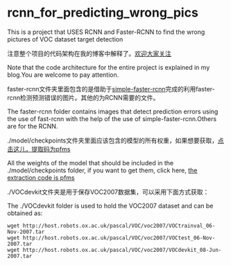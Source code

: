 # rcnn_for_predicting_wrong_pics
This is a project that USES RCNN and Faster-RCNN to find the wrong pictures of VOC dataset target detection

注意整个项目的代码架构在我的博客中解释了。[欢迎大家关注](https://www.cnblogs.com/ginkgo-/p/13838833.html)

Note that the code architecture for the entire project is explained in my blog.You are welcome to pay attention.

faster-rcnn文件夹里面包含的是借助于[simple-faster-rcnn](https://github.com/chenyuntc/simple-faster-rcnn-pytorch)完成的利用faster-rcnn检测预测错误的图片。其他的为RCNN需要的文件。

The faster-rcnn folder contains images that detect prediction errors using the use of fast-rcnn with the help of the use of simple-faster-rcnn.Others are for the RCNN.

./model/checkpoints文件夹里面应该包含的模型的所有权重，如果想要获取，[点击这儿，提取码为pfms](https://pan.baidu.com/s/1rCRXDiR_41KjEA9rBYyHYg)

All the weights of the model that should be included in the ./model/checkpoints folder, if you want to get them, click here, [the extraction code is pfms](https://pan.baidu.com/s/1rCRXDiR_41KjEA9rBYyHYg)

./VOCdevkit文件夹是用于保存VOC2007数据集，可以采用下面方式获取：

The ./VOCdevkit folder is used to hold the VOC2007 dataset and can be obtained as:

```shell
wget http://host.robots.ox.ac.uk/pascal/VOC/voc2007/VOCtrainval_06-Nov-2007.tar
wget http://host.robots.ox.ac.uk/pascal/VOC/voc2007/VOCtest_06-Nov-2007.tar
wget http://host.robots.ox.ac.uk/pascal/VOC/voc2007/VOCdevkit_08-Jun-2007.tar
```
